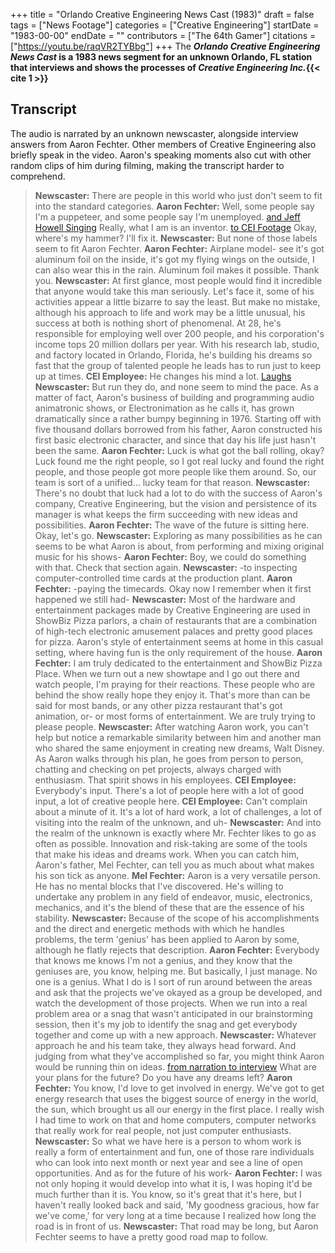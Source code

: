 +++
title = "Orlando Creative Engineering News Cast (1983)"
draft = false
tags = ["News Footage"]
categories = ["Creative Engineering"]
startDate = "1983-00-00"
endDate = ""
contributors = ["The 64th Gamer"]
citations = ["https://youtu.be/raqVR2TYBbg"]
+++
The ***Orlando Creative Engineering News Cast* is a 1983 news segment for an unknown Orlando, FL station that interviews and shows the processes of *Creative Engineering Inc.*{{< cite 1 >}}**

## Transcript

The audio is narrated by an unknown newscaster, alongside interview answers from Aaron Fechter. Other members of Creative Engineering also briefly speak in the video. Aaron's speaking moments also cut with other random clips of him during filming, making the transcript harder to comprehend.

> **Newscaster:** There are people in this world who just don't seem to fit into the standard categories.
> **Aaron Fechter:** Well, some people say I'm a puppeteer, and some people say I'm unemployed.
> [and Jeff Howell Singing](Aaron)
> Really, what I am is an inventor.
> [to CEI Footage](Cut)
> Okay, where's my hammer? I'll fix it.
> **Newscaster:** But none of those labels seem to fit Aaron Fechter.
> **Aaron Fechter:** Airplane model- see it's got aluminum foil on the inside, it's got my flying wings on the outside, I can also wear this in the rain. Aluminum foil makes it possible. Thank you.
> **Newscaster:** At first glance, most people would find it incredible that anyone would take this man seriously. Let's face it, some of his activities appear a little bizarre to say the least. But make no mistake, although his approach to life and work may be a little unusual, his success at both is nothing short of phenomenal. At 28, he's responsible for employing well over 200 people, and his corporation's income tops 20 million dollars per year. With his research lab, studio, and factory located in Orlando, Florida, he's building his dreams so fast that the group of talented people he leads has to run just to keep up at times.
> **CEI Employee:** He changes his mind a lot. [Laughs](Laughs)
> **Newscaster:** But run they do, and none seem to mind the pace. As a matter of fact, Aaron's business of building and programming audio animatronic shows, or Electronimation as he calls it, has grown dramatically since a rather bumpy beginning in 1976. Starting off with five thousand dollars borrowed from his father, Aaron constructed his first basic electronic character, and since that day his life just hasn't been the same.
> **Aaron Fechter:** Luck is what got the ball rolling, okay? Luck found me the right people, so I got real lucky and found the right people, and those people got more people like them around. So, our team is sort of a unified... lucky team for that reason.
> **Newscaster:** There's no doubt that luck had a lot to do with the success of Aaron's company, Creative Engineering, but the vision and persistence of its manager is what keeps the firm succeeding with new ideas and possibilities.
> **Aaron Fechter:** The wave of the future is sitting here. Okay, let's go.
> **Newscaster:** Exploring as many possibilities as he can seems to be what Aaron is about, from performing and mixing original music for his shows-
> **Aaron Fechter:** Boy, we could do something with that. Check that section again.
> **Newscaster:** -to inspecting computer-controlled time cards at the production plant.
> **Aaron Fechter:** -paying the timecards. Okay now I remember when it first happened we still had-
> **Newscaster:** Most of the hardware and entertainment packages made by Creative Engineering are used in ShowBiz Pizza parlors, a chain of restaurants that are a combination of high-tech electronic amusement palaces and pretty good places for pizza. Aaron's style of entertainment seems at home in this casual setting, where having fun is the only requirement of the house.
> **Aaron Fechter:** I am truly dedicated to the entertainment and ShowBiz Pizza Place. When we turn out a new showtape and I go out there and watch people, I'm praying for their reactions. These people who are behind the show really hope they enjoy it. That's more than can be said for most bands, or any other pizza restaurant that's got animation, or- or most forms of entertainment. We are truly trying to please people.
> **Newscaster:** After watching Aaron work, you can't help but notice a remarkable similarity between him and another man who shared the same enjoyment in creating new dreams, Walt Disney. As Aaron walks through his plan, he goes from person to person, chatting and checking on pet projects, always charged with enthusiasm. That spirit shows in his employees.
> **CEI Employee:** Everybody's input. There's a lot of people here with a lot of good input, a lot of creative people here.
> **CEI Employee:** Can't complain about a minute of it. It's a lot of hard work, a lot of challenges, a lot of visiting into the realm of the unknown, and uh-
> **Newscaster:** And into the realm of the unknown is exactly where Mr. Fechter likes to go as often as possible. Innovation and risk-taking are some of the tools that make his ideas and dreams work. When you can catch him, Aaron's father, Mel Fechter, can tell you as much about what makes his son tick as anyone.
> **Mel Fechter:** Aaron is a very versatile person. He has no mental blocks that I've discovered. He's willing to undertake any problem in any field of endeavor, music, electronics, mechanics, and it's the blend of these that are the essence of his stability.
> **Newscaster:** Because of the scope of his accomplishments and the direct and energetic methods with which he handles problems, the term 'genius' has been applied to Aaron by some, although he flatly rejects that description.
> **Aaron Fechter:** Everybody that knows me knows I'm not a genius, and they know that the geniuses are, you know, helping me. But basically, I just manage. No one is a genius. What I do is I sort of run around between the areas and ask that the projects we've okayed as a group be developed, and watch the development of those projects. When we run into a real problem area or a snag that wasn't anticipated in our brainstorming session, then it's my job to identify the snag and get everybody together and come up with a new approach.
> **Newscaster:** Whatever approach he and his team take, they always head forward. And judging from what they've accomplished so far, you might think Aaron would be running thin on ideas.
> [from narration to interview](Cut)
> What are your plans for the future? Do you have any dreams left?
> **Aaron Fechter:** You know, I'd love to get involved in energy. We've got to get energy research that uses the biggest source of energy in the world, the sun, which brought us all our energy in the first place. I really wish I had time to work on that and home computers, computer networks that really work for real people, not just computer enthusiasts.
> **Newscaster:** So what we have here is a person to whom work is really a form of entertainment and fun, one of those rare individuals who can look into next month or next year and see a line of open opportunities. And as for the future of his work-
> **Aaron Fechter:** I was not only hoping it would develop into what it is, I was hoping it'd be much further than it is. You know, so it's great that it's here, but I haven't really looked back and said, 'My goodness gracious, how far we've come,' for very long at a time because I realized how long the road is in front of us.
> **Newscaster:** That road may be long, but Aaron Fechter seems to have a pretty good road map to follow.
